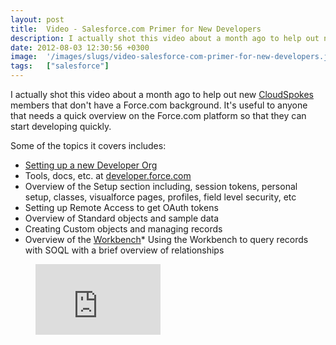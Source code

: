 ```yaml
---
layout: post
title:  Video - Salesforce.com Primer for New Developers
description: I actually shot this video about a month ago to help out new CloudSpokes  members that dont have a Force.com background. Its useful to anyone that needs a quick overview on the Force.com platform so that they can start developing quickly. Some of the topics it covers includes- * Setting up a new Developer Org * Tools, docs, etc. at developer.force.com * Overview of the Setup section including, session tokens, personal setup,  classes, visualforce pages, profiles, field level security, etc  * Set
date: 2012-08-03 12:30:56 +0300
image:  '/images/slugs/video-salesforce-com-primer-for-new-developers.jpg'
tags:   ["salesforce"]
---
```

<p>I actually shot this video about a month ago to help out new <a href="http://www.cloudspokes.com">CloudSpokes</a> members that don't have a Force.com background. It's useful to anyone that needs a quick overview on the Force.com platform so that they can start developing quickly.</p>
<p>Some of the topics it covers includes:</p>
<ul>
<li><a href="http://developer.force.com">Setting up a new Developer Org</a></li>
<li>Tools, docs, etc. at <a href="http://developer.force.com">developer.force.com</a></li>
<li>Overview of the Setup section including, session tokens, personal setup, classes, visualforce pages, profiles, field level security, etc</li>
<li>Setting up Remote Access to get OAuth tokens</li>
<li>Overview of Standard objects and sample data</li>
<li>Creating Custom objects and managing records</li>
<li>Overview of the <a href="http://wiki.developerforce.com/page/Workbench">Workbench</a>*  Using the Workbench to query records with SOQL with a brief overview of relationships</li>
</ul>
<figure class="kg-card kg-embed-card"><iframe width="200" height="113" src="https://www.youtube.com/embed/fq2ju2ML9GM?feature=oembed" frameborder="0" allow="accelerometer; autoplay; clipboard-write; encrypted-media; gyroscope; picture-in-picture" allowfullscreen></iframe></figure>
